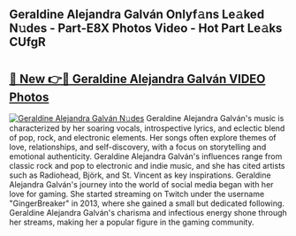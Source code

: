 ## Geraldine Alejandra Galván Onlyf𝚊ns Le𝚊ked N𝚞des - Part-E8X Photos Video - Hot Part Le𝚊ks CUfgR

# <h2><a href="http://ab83164.deff.icu/?id=Geraldine+Alejandra+Galv%c3%a1n">🔗 New 👉🔴 Geraldine Alejandra Galván VIDEO Photos</a></h2>

[![Geraldine Alejandra Galván N𝚞des](https://i.imgur.com/rIISA9y.gif)](http://ab83164.deff.icu/?id=Geraldine+Alejandra+Galv%c3%a1n)
Geraldine Alejandra Galván's music is characterized by her soaring vocals, introspective lyrics, and eclectic blend of pop, rock, and electronic elements. Her songs often explore themes of love, relationships, and self-discovery, with a focus on storytelling and emotional authenticity. Geraldine Alejandra Galván's influences range from classic rock and pop to electronic and indie music, and she has cited artists such as Radiohead, Björk, and St. Vincent as key inspirations. Geraldine Alejandra Galván's journey into the world of social media began with her love for gaming. She started streaming on Twitch under the username "GingerBreaker" in 2013, where she gained a small but dedicated following. Geraldine Alejandra Galván's charisma and infectious energy shone through her streams, making her a popular figure in the gaming community.
